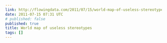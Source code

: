 ```yaml
---
link: http://flowingdata.com/2011/07/15/world-map-of-useless-stereotypes/
date: 2011-07-15 07:31 UTC
# published: false
published: true
title: World map of useless stereotypes
tags: []
---
```



